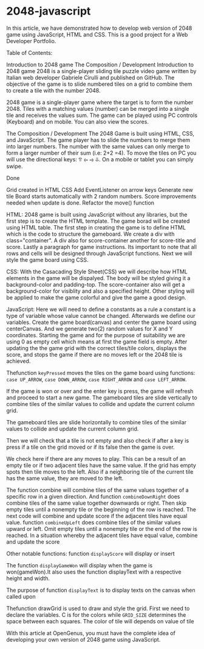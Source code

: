 # 2048-javascript


In this article, we have demonstrated how to develop web version of 2048 game using JavaScript, HTML and CSS. This is a good project for a Web Developer Portfolio.

Table of Contents:

Introduction to 2048 game
The Composition / Development
Introduction to 2048 game
2048 is a single-player sliding tile puzzle video game written by Italian web developer Gabriele Cirulli and published on GitHub. The objective of the game is to slide numbered tiles on a grid to combine them to create a tile with the number 2048.

2048 game is a single-player game where the target is to form the number 2048. Tiles with a matching values (number) can be merged into a single tile and receives the values sum. The game can be played using PC controls (Keyboard) and on mobile. You can also view the scores.

The Composition / Development
The 2048 Game is built using HTML, CSS, and JavaScript. The game player has to slide the numbers to merge them into larger numbers. The number with the same values can only merge to form a larger number of their sum (i.e: 2+2 =4). To move the tiles on PC you will use the directional keys: ⥣ ⥢ ⥤ ⥥. On a mobile or tablet you can simply swipe.

Done

Grid created in HTML CSS
Add EventListener on arrow keys
Generate new tile
Board starts automatically with 2 random numbers.
Score improvements needed when update is done.
Refactor the move() function

HTML: 2048 game is built using JavaScript without any libraries, but the first step is to create the HTML template. The game borad will be created using HTML table. The first step in creating the game is to define HTML which is the code to structure the gameboard. We create a div with class="container". A div also for score-container another for score-title and score. Lastly a paragraph for game instructions. Its important to note that all rows and cells will be designed through JavaScript functions. Next we will style the game board using CSS.


CSS: With the Casacading Style Sheet(CSS) we will describe how HTML elements in the game will be dispalyed. The body will be styled giving it a background-color and padding-top. The score-container also will get a background-color for visiblity and also a specified height. Other styling will be applied to make the game colorful and give the game a good design.

JavaScript:
Here we will need to define a constants as a rule a constant is a type of variable whose value cannot be changed. Afterwards we define our variables.
Create the game board(canvas) and center the game board using centerCanvas. And we generate two(2) random values for X and Y coordinates.
Starting the game and for the purpose of suitability we are using 0 as empty cell which means at first the game field is empty.
After updating the the game grid with the correct tiles/tile colors, displays the score, and stops
the game if there are no moves left or the 2048 tile is achieved.

Thefunction ``keyPressed`` moves the tiles on the game board using functions: ``case UP_ARROW``, ``case DOWN_ARROW``, ``case RIGHT_ARROW`` and ``case LEFT_ARROW``.

If the game is won or over and the enter key is press, the game will refresh and proceed to start a new game.
The gameboard tiles are slide vertically to combine tiles of the similar values to collide and update the current column grid.


The gameboard tiles are slide horizontally to combine tiles of the similar values to collide and update the current column grid.


Then we will check that a tile is not empty and also check if after a key is press if a tile on the grid moved or if its false then the game is over.


We check here if there are any moves to play. This can be a result of an empty
tile or if two adjacent tiles have the same value. If the grid has empty spots then tile moves to the left. Also if a neighboring tile of the current tile has the same value, they are moved to the left.



The function combine will combine tiles of the same values together of a specific row in a given direction. And function ``combineDownRight`` does combine tiles of the same value together downwards or right. Then skip empty tiles until a nonempty tile or the beginning of the row is reached. The next code will combine and update score if the adjacent tiles have equal value. function ``combineUpLeft`` does combine tiles of the similar values upward or left. Omit empty tiles until a nonempty tile or the end of the row is reached. In a situation whereby the adjacent tiles have equal value, combine and update the score

Other notable functions:
function ``displayScore`` will display or insert

The function ``displayGameWon`` will display when the game is won(gameWon).It also uses the function displayText with a respective height and width.


The purpose of function ``displayText`` is to display texts on the canvas when called upon

Thefunction drawGrid is used to draw and style the grid. First we need to declare the variables. C is for the colors while ``GRID_SIZE`` determines the space between each squares. The color of tile will depends on value of tile

With this article at OpenGenus, you must have the complete idea of developing your own version of 2048 game using JavaScript.